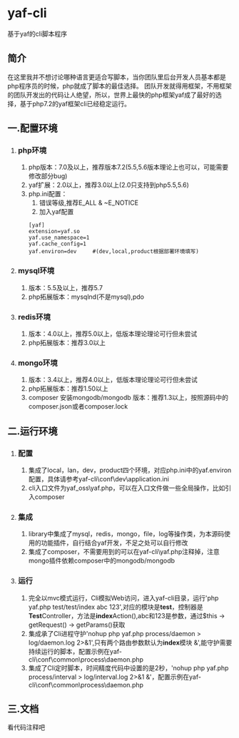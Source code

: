 # yaf-cli
基于yaf的cli脚本程序

## 简介
在这里我并不想讨论哪种语言更适合写脚本，当你团队里后台开发人员基本都是php程序员的时候，php就成了脚本的最佳选择。
团队开发就得用框架，不用框架的团队开发出的代码让人绝望，所以，世界上最快的php框架yaf成了最好的选择，基于php7.2的yaf框架cli已经稳定运行。

## 一.配置环境

1. ### php环境
    1. php版本：7.0及以上，推荐版本7.2(5.5,5.6版本理论上也可以，可能需要修改部分bug)
    1. yaf扩展：2.0以上，推荐3.0以上(2.0只支持到php5.5,5.6)
    1. php.ini配置：
        1. 错误等级,推荐E_ALL & ~E_NOTICE
        1. 加入yaf配置
        ```
        [yaf]
        extension=yaf.so
        yaf.use_namespace=1
        yaf.cache_config=1
        yaf.environ=dev     #(dev,local,product根据部署环境填写)
        ```
1. ### mysql环境
    1. 版本：5.5及以上，推荐5.7
    1. php拓展版本：mysqlnd(不是mysql),pdo
        
1. ### redis环境
    1. 版本：4.0以上，推荐5.0以上，低版本理论理论可行但未尝试
    1. php拓展版本：推荐3.0以上

1. ### mongo环境
    1. 版本：3.4以上，推荐4.0以上，低版本理论理论可行但未尝试
    1. php拓展版本：推荐1.50以上
    1. composer 安装mongodb/mongodb 版本：推荐1.3以上，按照源码中的composer.json或者composer.lock

## 二.运行环境
1. ### 配置
    1. 集成了local，lan，dev，product四个环境，对应php.ini中的yaf.environ配置，具体请参考yaf-cli\conf\dev\application.ini
    1. cli入口文件为yaf_oss\yaf.php，可以在入口文件做一些全局操作，比如引入composer

1. ### 集成
    1. library中集成了mysql，redis，mongo，file，log等操作类，为本源码使用的功能插件，自行结合yaf开发，不足之处可以自行修改
    1. 集成了composer，不需要用到的可以在yaf-cli\yaf.php注释掉，注意mongo插件依赖composer中的mongodb/mongodb

1. ### 运行
    1. 完全以mvc模式运行，Cli模拟Web访问，进入yaf-cli目录，运行'php yaf.php test/test/index abc 123',对应的模块是**test**，控制器是**Test**Controller，方法是**index**Action(),abc和123是参数，通过$this -> getRequest() -> getParams()获取
    2. 集成承了Cli进程守护'nohup php yaf.php process/daemon > log/daemon.log 2>&1',只有两个路由参数默认为**index**模块 &',能守护需要持续运行的脚本，配置示例在yaf-cli\conf\common\process\daemon.php
    3. 集成了Cli定时脚本，时间精度代码中设置的是2秒，'nohup php yaf.php process/interval > log/interval.log 2>&1 &'，配置示例在yaf-cli\conf\common\process\daemon.php

## 三.文档
看代码注释吧
